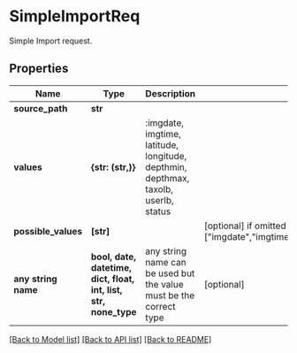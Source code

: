 # SimpleImportReq

Simple Import request. 

## Properties
Name | Type | Description | Notes
------------ | ------------- | ------------- | -------------
**source_path** | **str** |  | 
**values** | **{str: (str,)}** | :imgdate, imgtime, latitude, longitude, depthmin, depthmax, taxolb, userlb, status | 
**possible_values** | **[str]** |  | [optional]  if omitted the server will use the default value of ["imgdate","imgtime","latitude","longitude","depthmin","depthmax","taxolb","userlb","status"]
**any string name** | **bool, date, datetime, dict, float, int, list, str, none_type** | any string name can be used but the value must be the correct type | [optional]

[[Back to Model list]](../README.md#documentation-for-models) [[Back to API list]](../README.md#documentation-for-api-endpoints) [[Back to README]](../README.md)


